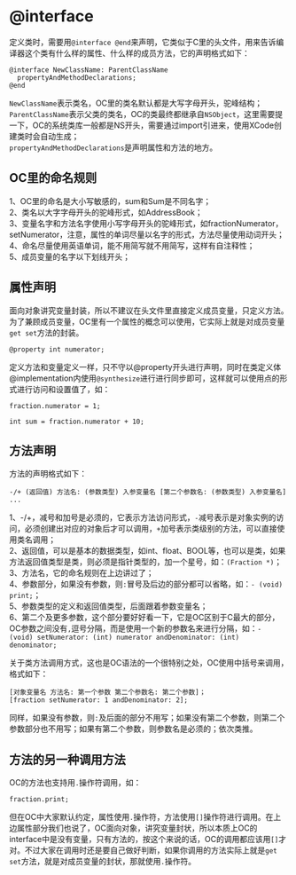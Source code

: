 # @interface

定义类时，需要用`@interface @end`来声明，它类似于C里的头文件，用来告诉编译器这个类有什么样的属性、什么样的成员方法，它的声明格式如下：

``` objc
@interface NewClassName: ParentClassName
  propertyAndMethodDeclarations;
@end
```

`NewClassName`表示类名，OC里的类名默认都是大写字母开头，驼峰结构；  
`ParentClassName`表示父类的类名，OC的类最终都继承自`NSObject`，这里需要提一下，OC的系统类库一般都是NS开头，需要通过import引进来，使用XCode创建类时会自动生成；  
`propertyAndMethodDeclarations`是声明属性和方法的地方。

## OC里的命名规则
1、OC里的命名是大小写敏感的，sum和Sum是不同名字；  
2、类名以大字字母开头的驼峰形式，如AddressBook；  
3、变量名字和方法名字使用小写字母开头的驼峰形式，如fractionNumerator，setNumerator，注意，属性的单词尽量以名字的形式，方法尽量使用动词开头；  
4、命名尽量使用英语单词，能不用简写就不用简写，这样有自注释性；  
5、成员变量的名字以下划线开头；

## 属性声明
面向对象讲究变量封装，所以不建议在头文件里直接定义成员变量，只定义方法。为了兼顾成员变量，OC里有一个属性的概念可以使用，它实际上就是对成员变量`get set`方法的封装。

``` objc
@property int numerator;
```

定义方法和变量定义一样，只不守以@property开头进行声明，同时在类定义体@implementation内使用`@synthesize`进行进行同步即可，这样就可以使用点的形式进行访问和设置值了，如：

``` objc
fraction.numerator = 1;

int sum = fraction.numerator + 10;
```

## 方法声明
方法的声明格式如下：

```
-/+ (返回值) 方法名: (参数类型) 入参变量名 [第二个参数名: (参数类型) 入参变量名] ...
```

1、-/+，减号和加号是必须的，它表示方法访问形式，`-`减号表示是对象实例的访问，必须创建出对应的对象后才可以调用，`+`加号表示类级别的方法，可以直接使用类名调用；  
2、返回值，可以是基本的数据类型，如int、float、BOOL等，也可以是类，如果方法返回值类型是类，则必须是指针类型的，加一个星号，如：`(Fraction *)`；  
3、方法名，它的命名规则在上边讲过了；  
4、参数部分，如果没有参数，则`:`冒号及后边的部分都可以省略，如：`- (void) print;`；  
5、参数类型的定义和返回值类型，后面跟着参数变量名；  
6、第二个及更多参数，这个部分要好好看一下，它是OC区别于C最大的部分，OC参数之间没有`,`逗号分隔，而是使用一个新的参数名来进行分隔，如：`- (void) setNumerator: (int) numerator andDenominator: (int) denominator;`  

关于类方法调用方式，这也是OC语法的一个很特别之处，OC使用中括号来调用，格式如下：

```
[对象变量名 方法名: 第一个参数 第二个参数名: 第二个参数]；
[fraction setNumerator: 1 andDenominator: 2];
```

同样，如果没有参数，则`:`及后面的部分不用写；如果没有第二个参数，则第二个参数部分也不用写；如果有第二个参数，则参数名是必须的；依次类推。

## 方法的另一种调用方法

OC的方法也支持用`.`操作符调用，如：

```
fraction.print;
```

但在OC中大家默认约定，属性使用`.`操作符，方法使用`[]`操作符进行调用。在上边属性部分我们也说了，OC面向对象，讲究变量封状，所以本质上OC的interface中是没有变量，只有方法的，按这个来说的话，OC的调用都应该用`[]`才对。不过大家在调用时还是要自己做好判断，如果你调用的方法实际上就是`get set`方法，就是对成员变量的封状，那就使用`.`操作符。
